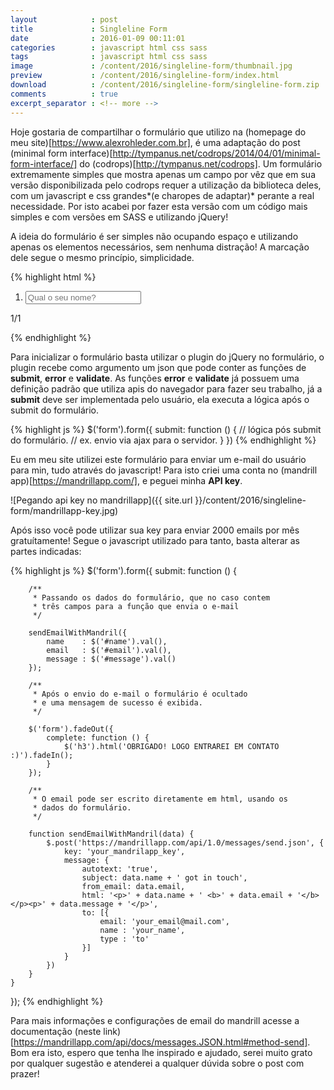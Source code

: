 ```yaml
---
layout            : post
title             : Singleline Form
date              : 2016-01-09 00:11:01
categories        : javascript html css sass
tags              : javascript html css sass
image             : /content/2016/singleline-form/thumbnail.jpg
preview           : /content/2016/singleline-form/index.html
download          : /content/2016/singleline-form/singleline-form.zip
comments          : true
excerpt_separator : <!-- more -->
---
```


Hoje gostaria de compartilhar o formulário que utilizo na (homepage do meu site)[https://www.alexrohleder.com.br], é uma adaptação do post (minimal form interface)[http://tympanus.net/codrops/2014/04/01/minimal-form-interface/] do (codrops)[http://tympanus.net/codrops]. Um formulário extremamente simples que mostra apenas um campo por vêz que em sua versão disponibilizada pelo codrops requer a utilização da biblioteca deles, com um javascript e css grandes*(e charopes de adaptar)* perante a real necessidade. Por isto acabei por fazer esta versão com um código mais simples e com versões em SASS e utilizando jQuery!
<!-- more -->
A ideia do formulário é ser simples não ocupando espaço e utilizando apenas os elementos necessários, sem nenhuma distração! A marcação dele segue o mesmo princípio, simplicidade.

{% highlight html %}
<form novalidate autocomplete="off" class="ar-form">
    <ol class="questions">
        <!-- lista de questões, note que só a primeira tem a class current -->
        <li class="question current">
            <!-- também é possível incluir labels -->
            <!-- <label for="name">Qual seu nome?</label> -->
            <input type="text" id="name" placeholder="Qual o seu nome?" required>
        </li>
    </ol>
    <div class="next"><div class="arrow"></div></div>
    <div class="progress"><div class="progress-bar"></div></div>
    <div class="error"></div>
    <div class="count"><span class="itr">1</span>/<span class="total">1</span></div>
</form>
{% endhighlight %}

Para inicializar o formulário basta utilizar o plugin do jQuery no formulário, o plugin recebe como argumento um json que pode conter as funções de **submit**, **error** e **validate**. As funções **error** e **validate** já possuem uma definição padrão que utiliza apis do navegador para fazer seu trabalho, já a **submit** deve ser implementada pelo usuário, ela executa a lógica após o submit do formulário.

{% highlight js %}
$('form').form({
    submit: function () {
        // lógica pós submit do formulário.
        // ex. envio via ajax para o servidor.
    }
})
{% endhighlight %}

Eu em meu site utilizei este formulário para enviar um e-mail do usuário para min, tudo através do javascript! Para isto criei uma conta no (mandrill app)[https://mandrillapp.com/], e peguei minha **API key**.

![Pegando api key no mandrillapp]({{ site.url }}/content/2016/singleline-form/mandrillapp-key.jpg)

Após isso você pode utilizar sua key para enviar 2000 emails por mês gratuítamente! Segue o javascript utilizado para tanto, basta alterar as partes indicadas:

{% highlight js %}
$('form').form({
    submit: function () {
        
        /**
         * Passando os dados do formulário, que no caso contem
         * três campos para a função que envia o e-mail
         */
        
        sendEmailWithMandril({
            name    : $('#name').val(),
            email   : $('#email').val(),
            message : $('#message').val()
        });

        /**
         * Após o envio do e-mail o formulário é ocultado
         * e uma mensagem de sucesso é exibida.
         */

        $('form').fadeOut({
            complete: function () {
                $('h3').html('OBRIGADO! LOGO ENTRAREI EM CONTATO :)').fadeIn();
            }
        });

        /**
         * O email pode ser escrito diretamente em html, usando os
         * dados do formulário.
         */

        function sendEmailWithMandril(data) {
            $.post('https://mandrillapp.com/api/1.0/messages/send.json', {
                key: 'your_mandrilapp_key',
                message: {
                    autotext: 'true',
                    subject: data.name + ' got in touch',
                    from_email: data.email,
                    html: '<p>' + data.name + ' <b>' + data.email + '</b></p><p>' + data.message + '</p>',
                    to: [{
                        email: 'your_email@mail.com',
                        name : 'your_name',
                        type : 'to'
                    }]
                }
            })
        }
    }
});
{% endhighlight %}

Para mais informações e configurações de email do mandrill acesse a documentação (neste link)[https://mandrillapp.com/api/docs/messages.JSON.html#method-send]. Bom era isto, espero que tenha lhe inspirado e ajudado, serei muito grato por qualquer sugestão e atenderei a qualquer dúvida sobre o post com prazer!
